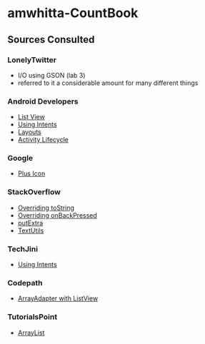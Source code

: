 # amwhitta-CountBook

## Sources Consulted

### LonelyTwitter
* I/O using GSON (lab 3)
* referred to it a considerable amount for many different things

### Android Developers
* [List View](https://developer.android.com/guide/topics/ui/layout/listview.html)
* [Using Intents](https://developer.android.com/training/basics/firstapp/starting-activity.html)
* [Layouts](https://developer.android.com/guide/topics/ui/declaring-layout.html#AdapterViews)
* [Activity Lifecycle](https://developer.android.com/guide/components/activities/activity-lifecycle.html)

### Google
* [Plus Icon](https://www.flaticon.com/free-icon/add-button-with-plus-symbol-in-a-black-circle_32360)

### StackOverflow
* [Overriding toString](https://stackoverflow.com/questions/27475434/how-to-use-an-arrayadapter-in-android-of-custom-objects)
* [Overriding onBackPressed](https://stackoverflow.com/questions/18337536/android-overriding-onbackpressed)
* [putExtra](https://stackoverflow.com/questions/8452526/android-can-i-use-putextra-to-pass-multiple-values)
* [TextUtils](https://stackoverflow.com/questions/6290531/check-if-edittext-is-empty)

### TechJini
* [Using Intents](http://www.techjini.com/blog/passing-objects-via-intent-in-android/)

### Codepath
* [ArrayAdapter with ListView](https://github.com/codepath/android_guides/wiki/Using-an-ArrayAdapter-with-ListView)

### TutorialsPoint
* [ArrayList](https://www.tutorialspoint.com/java/java_arraylist_class.htm)
